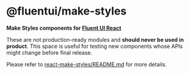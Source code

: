 # @fluentui/make-styles

**Make Styles components for [Fluent UI React](https://developer.microsoft.com/en-us/fluentui)**

These are not production-ready modules and **should never be used in product**. This space is useful for testing new components whose APIs might change before final release.

Please refer to [react-make-styles/README.md](../react-make-styles/README.md) for more details.
